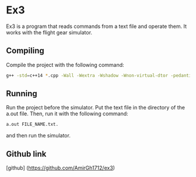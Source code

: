 # Ex3

Ex3 is a program that reads commands from a text file and operate them.
It works with the flight gear simulator.

## Compiling

Compile the project with the following command:
```bash
g++ -std=c++14 *.cpp -Wall -Wextra -Wshadow -Wnon-virtual-dtor -pedantic -o a.out -pthread
```

## Running

Run the project before the simulator.
Put the text file in the directory of the a.out file.
Then, run it with the following command:
```bash
a.out FILE_NAME.txt.

```
and then run the simulator.

## Github link

[github]
(https://github.com/AmirGh1712/ex3)